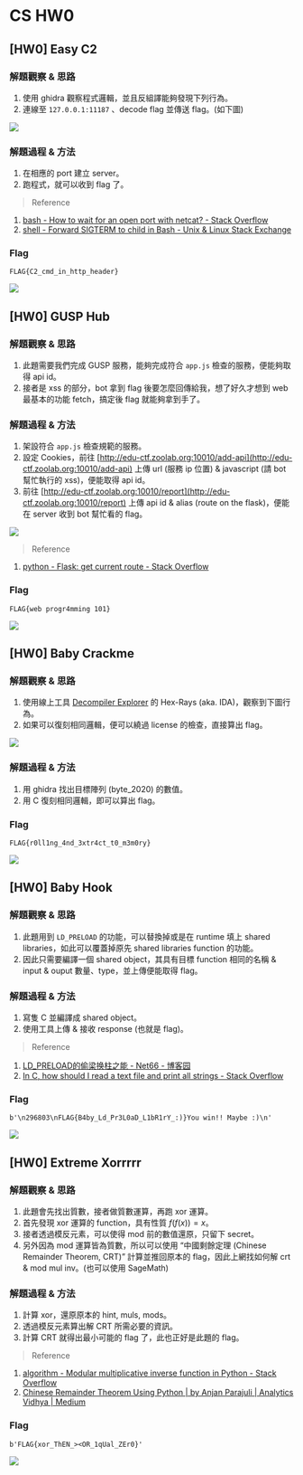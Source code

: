 # CS HW0

## \[HW0\] Easy C2

### 解題觀察 & 思路

1. 使用 ghidra 觀察程式邏輯，並且反組譯能夠發現下列行為。
2. 連線至 `127.0.0.1:11187` 、decode flag 並傳送 flag。(如下圖)

![](/pic/hw0/1.png)

### 解題過程 & 方法

1. 在相應的 port 建立 server。
2. 跑程式，就可以收到 flag 了。

> Reference

1. [bash - How to wait for an open port with netcat? - Stack Overflow](https://stackoverflow.com/questions/27599839/how-to-wait-for-an-open-port-with-netcat)
2. [shell - Forward SIGTERM to child in Bash - Unix & Linux Stack Exchange](https://unix.stackexchange.com/questions/146756/forward-sigterm-to-child-in-bash)

### Flag

`FLAG{C2_cmd_in_http_header}`

![](/pic/hw0/2.png)

## \[HW0\] GUSP Hub

### 解題觀察 & 思路

1. 此題需要我們完成 GUSP 服務，能夠完成符合 `app.js` 檢查的服務，便能夠取得 api id。
2. 接者是 xss 的部分，bot 拿到 flag 後要怎麼回傳給我，想了好久才想到 web 最基本的功能 fetch，搞定後 flag 就能夠拿到手了。

### 解題過程 & 方法

1. 架設符合 `app.js` 檢查規範的服務。
2. 設定 Cookies，前往 [http://edu-ctf.zoolab.org:10010/add-api](http://edu-ctf.zoolab.org:10010/add-api) 上傳 url (服務 ip 位置) & javascript (請 bot 幫忙執行的 xss)，便能取得 api id。
3. 前往 [http://edu-ctf.zoolab.org:10010/report](http://edu-ctf.zoolab.org:10010/report) 上傳 api id & alias (route on the flask)，便能在 server 收到 bot 幫忙看的 flag。

![](/pic/hw0/3.png)

> Reference

1. [python - Flask: get current route - Stack Overflow](https://stackoverflow.com/questions/21498694/flask-get-current-route)

### Flag

`FLAG{web progr4mming 101}`

![](/pic/hw0/4.png)

## \[HW0\] Baby Crackme

### 解題觀察 & 思路

1. 使用線上工具 [Decompiler Explorer](https://dogbolt.org/) 的 Hex-Rays (aka. IDA)，觀察到下圖行為。
2. 如果可以復刻相同邏輯，便可以繞過 license 的檢查，直接算出 flag。

![](/pic/hw0/5.png)

### 解題過程 & 方法

1. 用 ghidra 找出目標陣列 (byte_2020) 的數值。
2. 用 C 復刻相同邏輯，即可以算出 flag。

### Flag

`FLAG{r0ll1ng_4nd_3xtr4ct_t0_m3m0ry}`

![](/pic/hw0/6.png)

## \[HW0\] Baby Hook

### 解題觀察 & 思路

1. 此題用到 `LD_PRELOAD` 的功能，可以替換掉或是在 runtime 填上 shared libraries，如此可以覆蓋掉原先 shared libraries function 的功能。
2. 因此只需要編譯一個 shared object，其具有目標 function 相同的名稱 & input & ouput 數量、type，並上傳便能取得 flag。

### 解題過程 & 方法

1. 寫隻 C 並編譯成 shared object。
2. 使用工具上傳 & 接收 response (也就是 flag)。

> Reference

1. [LD_PRELOAD的偷梁换柱之能 - Net66 - 博客园](https://www.cnblogs.com/net66/p/5609026.html)
2. [In C, how should I read a text file and print all strings - Stack Overflow](https://stackoverflow.com/questions/3463426/in-c-how-should-i-read-a-text-file-and-print-all-strings)

### Flag

`b'\n296803\nFLAG{B4by_Ld_Pr3L0aD_L1bR1rY_:)}You win!! Maybe :)\n'`

![](/pic/hw0/7.png)

## \[HW0\] Extreme Xorrrrr

### 解題觀察 & 思路

1. 此題會先找出質數，接者做質數運算，再跑 xor 運算。
2. 首先發現 xor 運算的 function，具有性質 $f(f(x))=x$。
3. 接者透過模反元素，可以使得 mod 前的數值還原，只留下 secret。
4. 另外因為 mod 運算皆為質數，所以可以使用 “中國剩餘定理 (Chinese Remainder Theorem, CRT)” 計算並推回原本的 flag，因此上網找如何解 crt & mod mul inv。(也可以使用 SageMath)

### 解題過程 & 方法

1. 計算 xor，還原原本的 hint, muls, mods。
2. 透過模反元素算出解 CRT 所需必要的資訊。
3. 計算 CRT 就得出最小可能的 flag 了，此也正好是此題的 flag。

> Reference

1. [algorithm - Modular multiplicative inverse function in Python - Stack Overflow](https://stackoverflow.com/questions/4798654/modular-multiplicative-inverse-function-in-python)
2. [Chinese Remainder Theorem Using Python | by Anjan Parajuli | Analytics Vidhya | Medium](https://medium.com/analytics-vidhya/chinese-remainder-theorem-using-python-25f051e391fc)

### Flag

`b'FLAG{xor_ThEN_><OR_1qUal_ZEr0}'`

![](/pic/hw0/8.png)
